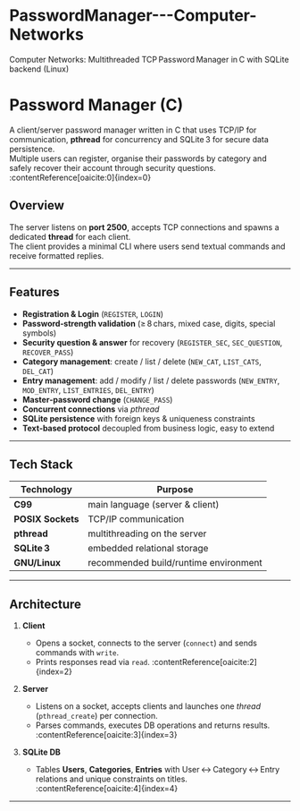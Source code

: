 # PasswordManager---Computer-Networks
Computer Networks: Multithreaded TCP Password Manager in C with SQLite backend (Linux)

# Password Manager (C)

A client/server password manager written in C that uses TCP/IP for communication, **pthread** for concurrency and SQLite 3 for secure data persistence.  
Multiple users can register, organise their passwords by category and safely recover their account through security questions. :contentReference[oaicite:0]{index=0}

## Overview

The server listens on **port 2500**, accepts TCP connections and spawns a dedicated **thread** for each client.  
The client provides a minimal CLI where users send textual commands and receive formatted replies. 

---

## Features

- **Registration & Login** (`REGISTER`, `LOGIN`)
- **Password‑strength validation** (≥ 8 chars, mixed case, digits, special symbols)
- **Security question & answer** for recovery (`REGISTER_SEC`, `SEC_QUESTION`, `RECOVER_PASS`)
- **Category management**: create / list / delete (`NEW_CAT`, `LIST_CATS`, `DEL_CAT`)
- **Entry management**: add / modify / list / delete passwords (`NEW_ENTRY`, `MOD_ENTRY`, `LIST_ENTRIES`, `DEL_ENTRY`)
- **Master‑password change** (`CHANGE_PASS`)
- **Concurrent connections** via _pthread_
- **SQLite persistence** with foreign keys & uniqueness constraints
- **Text‑based protocol** decoupled from business logic, easy to extend

---

## Tech Stack

| Technology | Purpose |
|------------|---------|
| **C99**    | main language (server & client) |
| **POSIX Sockets** | TCP/IP communication |
| **pthread**| multithreading on the server |
| **SQLite 3** | embedded relational storage |
| **GNU/Linux** | recommended build/runtime environment |

---

## Architecture

1. **Client**  
   - Opens a socket, connects to the server (`connect`) and sends commands with `write`.  
   - Prints responses read via `read`. :contentReference[oaicite:2]{index=2}  

2. **Server**  
   - Listens on a socket, accepts clients and launches one _thread_ (`pthread_create`) per connection.  
   - Parses commands, executes DB operations and returns results. :contentReference[oaicite:3]{index=3}  

3. **SQLite DB**  
   - Tables **Users**, **Categories**, **Entries** with User ↔ Category ↔ Entry relations and unique constraints on titles. :contentReference[oaicite:4]{index=4}  

---

